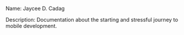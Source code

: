 Name: Jaycee D. Cadag

Description:
Documentation about the starting and stressful journey to mobile development.
